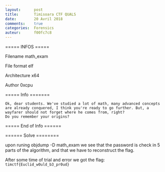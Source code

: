 ```yaml
---
layout:      post
title:       Timisoara CTF QUALS
date:        20 Avril 2018
comments:    true
categories:  Forensics
auteur:      f00fc7c8
---
```


===== INFOS ===== 

Filename                 math_exam

File format              elf

Architecture             x64

Author                   0xcpu 

===== Info =======

```
Ok, dear students. We've studied a lot of math, many advanced concepts
are already conquered, I think you're ready to go further. But, a
wayfarer should not forget where he comes from, right?
Do you remember your origins?
```

===== End of Info ======


====== Solve ========

upon runing objdump -D math_exam we see that the password is check in 5 parts of the algorithm, and that we have to reconstruct the flag.

After some time of trial and error we got the flag: ```timctf{Euclid_w0uld_b3_pr0ud}```
